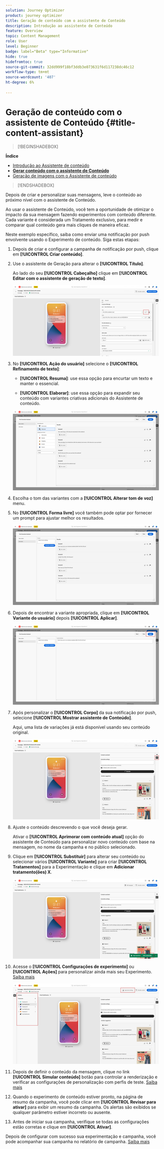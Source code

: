 ```yaml
---
solution: Journey Optimizer
product: journey optimizer
title: Geração de conteúdo com o assistente de Conteúdo
description: Introdução ao assistente de Conteúdo
feature: Overview
topic: Content Management
role: User
level: Beginner
badge: label="Beta" type="Informative"
hide: true
hidefromtoc: true
source-git-commit: 32dd999f18bf3ddb3e073631f6d117238dc46c12
workflow-type: tm+mt
source-wordcount: '407'
ht-degree: 6%

---
```


# Geração de conteúdo com o assistente de Conteúdo {#title-content-assistant}

>[!BEGINSHADEBOX]

**Índice**

* [Introdução ao Assistente de conteúdo](gs-generative.md)
* **[Gerar conteúdo com o assistente de Conteúdo](generative-content.md)**
* [Geração de imagens com o Assistente de conteúdo](generative-image.md)

>[!ENDSHADEBOX]

Depois de criar e personalizar suas mensagens, leve o conteúdo ao próximo nível com o assistente de Conteúdo.

Ao usar o assistente de Conteúdo, você tem a oportunidade de otimizar o impacto da sua mensagem fazendo experimentos com conteúdo diferente. Cada variante é considerada um Tratamento exclusivo, para medir e comparar qual conteúdo gera mais cliques de maneira eficaz.

Neste exemplo específico, saiba como enviar uma notificação por push envolvente usando o Experimento de conteúdo. Siga estas etapas:

1. Depois de criar e configurar a campanha de notificação por push, clique em **[!UICONTROL Criar conteúdo]**.

1. Use o assistente de Geração para alterar o **[!UICONTROL Título]**.

   Ao lado do seu **[!UICONTROL Cabeçalho]** clique em **[!UICONTROL Editar com o assistente de geração de texto]**.

   ![](assets/gen-ai-title-1.png)

1. No **[!UICONTROL Ação do usuário]** selecione o **[!UICONTROL Refinamento de texto]**:

   * **[!UICONTROL Resuma]**: use essa opção para encurtar um texto e manter o essencial.

   * **[!UICONTROL Elaborar]**: use essa opção para expandir seu conteúdo com variantes criativas adicionais do Assistente de conteúdo.

   ![](assets/gen-ai-title-2.png)

1. Escolha o tom das variantes com a **[!UICONTROL Alterar tom de voz]** menu.

1. No **[!UICONTROL Forma livre]** você também pode optar por fornecer um prompt para ajustar melhor os resultados.

   ![](assets/gen-ai-title-3.png)

1. Depois de encontrar a variante apropriada, clique em **[!UICONTROL Variante do usuário]** depois **[!UICONTROL Aplicar]**.

   ![](assets/gen-ai-title-4.png)

1. Após personalizar o **[!UICONTROL Corpo]** da sua notificação por push, selecione **[!UICONTROL Mostrar assistente de Conteúdo]**.

   Aqui, uma lista de variações já está disponível usando seu conteúdo original.

   ![](assets/gen-ai-title-5.png)

1. Ajuste o conteúdo descrevendo o que você deseja gerar.

   Ativar o **[!UICONTROL Aprimorar com conteúdo atual]** opção do assistente de Conteúdo para personalizar novo conteúdo com base na mensagem, no nome da campanha e no público selecionado.

1. Clique em **[!UICONTROL Substituir]** para alterar seu conteúdo ou selecionar vários **[!UICONTROL Variante]** para criar **[!UICONTROL Tratamentos]** para a Experimentação e clique em **Adicionar tratamento(ões) X**.

   ![](assets/gen-ai-title-6.png)

1. Acesse o **[!UICONTROL Configurações de experimento]** ou **[!UICONTROL Ações]** para personalizar ainda mais seu Experimento. [Saiba mais](../campaigns/content-experiment.md)

   ![](assets/gen-ai-title-7.png)

1. Depois de definir o conteúdo da mensagem, clique no link **[!UICONTROL Simular conteúdo]** botão para controlar a renderização e verificar as configurações de personalização com perfis de teste. [Saiba mais](../email/preview.md)

1. Quando o experimento de conteúdo estiver pronto, na página de resumo da campanha, você pode clicar em **[!UICONTROL Revisar para ativar]** para exibir um resumo da campanha. Os alertas são exibidos se qualquer parâmetro estiver incorreto ou ausente.

1. Antes de iniciar sua campanha, verifique se todas as configurações estão corretas e clique em **[!UICONTROL Ativar]**.

Depois de configurar com sucesso sua experimentação e campanha, você pode acompanhar sua campanha no relatório de campanha. [Saiba mais](../reports/campaign-global-report.md#experimentation-report)
